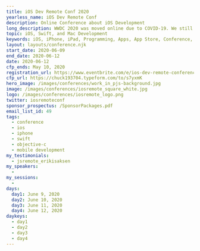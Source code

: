 ```yaml
---
title: iOS Dev Remote Conf 2020
yearless_name: iOS Dev Remote Conf
description: Online Conference about iOS Development
long_description: WWDC 2020 was moved online due to COVID-19. We still don't know wha that really means. iOS Dev Remote Conference is a fully online conference produced by the team that creates the iPhreaks podcast. This will be the premier online experience for iOS developers to stay current without the hassle of travel or the risk of contagion.
topic: iOS, Swift, and Mac Development
keywords: iOS, iPhone, iPad, Programming, Apps, App Store, Conference, Learning, Keeping Current
layout: layouts/conference.njk
start_date: 2020-06-09
end_date: 2020-06-12
date: 2020-06-12
cfp_ends: May 10, 2020
registration_url: https://www.eventbrite.com/e/ios-dev-remote-conference-2020-tickets-102599391542
cfp_url: https://chuck193704.typeform.com/to/s7yxmK
hero_image: /images/conferences/work_in_pjs-background.jpg
image: /images/conferences/iosremote_square_white.jpg
logo: /images/conferences/iosremote_logo.png
twitter: iosremoteconf
sponsor_prospectus: /SponsorPackages.pdf
email_list_id: 49
tags:
  - conference
  - ios
  - iphone
  - swift
  - objective-c
  - mobile development
my_testimonials:
  - jsremote_erikisaksen
my_speakers:
  - 
my_sessions:
  -
days:
  day1: June 9, 2020
  day2: June 10, 2020
  day3: June 11, 2020
  day4: June 12, 2020
daykeys:
  - day1
  - day2
  - day3
  - day4
---
```


